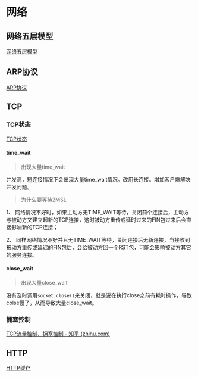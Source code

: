 # 网络

## 网络五层模型

[网络五层模型](https://snailclimb.gitee.io/javaguide/#/docs/network/%E8%AE%A1%E7%AE%97%E6%9C%BA%E7%BD%91%E7%BB%9C)

## ARP协议

[ARP协议](https://blog.csdn.net/ever_peng/article/details/80008638)



## TCP

### TCP状态

[TCP状态](https://www.jianshu.com/p/3c7a0771b67e)

#### time_wait

> 出现大量time_wait

并发高，短连接情况下会出现大量time_wait情况。改用长连接。增加客户端解决并发问题。

> 为什么要等待2MSL

1、  网络情况不好时，如果主动方无TIME_WAIT等待，关闭前个连接后，主动方与被动方又建立起新的TCP连接，这时被动方重传或延时过来的FIN包过来后会直接影响新的TCP连接；

2、  同样网络情况不好并且无TIME_WAIT等待，关闭连接后无新连接，当接收到被动方重传或延迟的FIN包后，会给被动方回一个RST包，可能会影响被动方其它的服务连接。

#### close_wait

> 出现大量close_wait

没有及时调用`socket.close()`来关闭，就是说在执行close之前有耗时操作，导致colse慢了，从而导致大量close_wait。



### 拥塞控制

[TCP流量控制、拥塞控制 - 知乎 (zhihu.com)](https://zhuanlan.zhihu.com/p/37379780)





## HTTP

[HTTP缓存](https://www.jianshu.com/p/227cee9c8d15)

